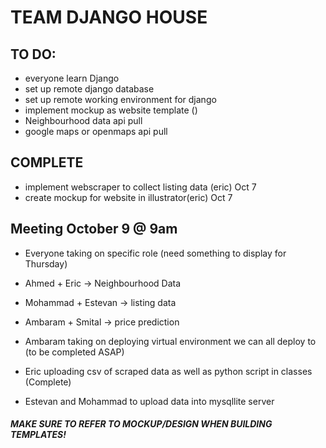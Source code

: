 # TEAM DJANGO HOUSE ##

## TO DO:
- everyone learn Django
- set up remote django database
- set up remote working environment for django
- implement mockup as website template ()
- Neighbourhood data api pull
- google maps or openmaps api pull

## COMPLETE
- implement webscraper to collect listing data (eric) Oct 7
- create mockup for website in illustrator(eric) Oct 7

## Meeting October 9 @ 9am

- Everyone taking on specific role (need something to display for Thursday)
-   Ahmed + Eric -> Neighbourhood Data
-   Mohammad + Estevan -> listing data
-   Ambaram + Smital -> price prediction

-  Ambaram taking on deploying virtual environment we can all deploy to (to be completed ASAP)
-  Eric uploading csv of scraped data as well as python script in classes (Complete)
-  Estevan and Mohammad to upload data into mysqllite server

##### MAKE SURE TO REFER TO MOCKUP/DESIGN WHEN BUILDING TEMPLATES! 
